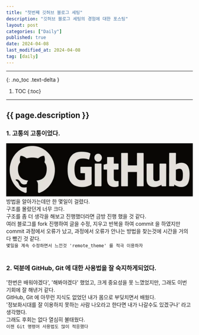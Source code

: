 ```yaml
---
title: "첫번째 깃허브 블로그 세팅"
description: "깃허브 블로그 세팅의 경험에 대한 포스팅"
layout: post
categories: ["Daily"]
published: true
date: 2024-04-08
last_modified_at: 2024-04-08
tag: [daily]
---
```

---
{: .no_toc .text-delta }

1. TOC
{:toc}
---

<!-- 글의 제목은 ##
    나머지 큰 제목은 ###
    이후 나머지는 3개이상 -->

## {{ page.description }}

### 1. 고통의 고통이었다.
![githubbanner](/assets/img/githubbanner.webp)<br>
방법을 알아가는데만 한 몇일이 걸렸다.<br>
구조를 몰랐던게 너무 크다.<br>
구조를 좀 더 생각을 해보고 진행했더라면 금방 진행 했을 것 같다.<br>
여러 블로그를 fork 진행하여 글을 수정, 지우고 반복을 하여 commit 을 하였지만<br>
commit 과정에서 오류가 났고, 과정에서 오류가 안나는 방법을 찾는것에 시간을 거의 다 뺐긴 것 같다.<br>
`몇일을 계속 수정하면서 느낀것 'remote_theme' 를 적극 이용하자`<br>
<br>

### 2. 덕분에 GitHub, Git 에 대한 사용법을 잘 숙지하게되었다.
'한번은 배워야겠다', '해봐야겠다' 했었고, 크게 중요성을 못 느꼈었지만, 그래도 이번 기회에 잘 해낸거 같다.<br>
GitHub, Git 에 아무런 지식도 없었던 내가 몸으로 부딪치면서 배웠다.<br>
'정보화시대를 잘 이용하지 못하는 사람 나오라고 한다면 내가 나갈수도 있겠구나' 라고 생각했다.<br>
그래도 후회는 없다 열심히 불태웠다.<br>
`이젠 Git 명령어 사용법도 많이 적응했다`<br>
<br>